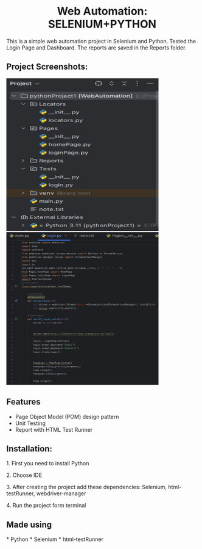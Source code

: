 <h1 id="title" align="center">Web Automation: SELENIUM+PYTHON</h1>
<p id="description">This is a simple web automation project in Selenium and Python. Tested the Login Page and Dashboard. The reports are saved in the Reports folder. </p>

<h2>Project Screenshots:</h2>

<img src="./Screenshots/Project_Structure.PNG" alt="project-screenshot" width="400" height="400/">

<img src="./Screenshots/project2.PNG" alt="project-screenshot" width="400" height="400/">

<h2> Features</h2>

*   Page Object Model (POM) design pattern
*   Unit Testing
*   Report with HTML Test Runner

<h2>Installation:</h2>

<p>1. First you need to install Python</p>

<p>2. Choose IDE</p>

<p>3. After creating the project add these dependencies: Selenium, html-testRunner, webdriver-manager</p>

<p>4. Run the project form terminal</p>

  
  
<h2>Made using</h2>
*   Python
*   Selenium
*   html-testRunner
